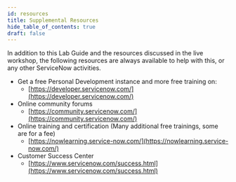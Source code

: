 ```yaml
---
id: resources
title: Supplemental Resources
hide_table_of_contents: true
draft: false
---
```


In addition to this Lab Guide and the resources discussed in the live workshop, the following resources are always available to help with this, or any other ServiceNow activities.

- Get a free Personal Development instance and more free training on:
  - [https://developer.servicenow.com/](https://developer.servicenow.com/)
- Online community forums
  - [https://community.servicenow.com/](https://community.servicenow.com/)
- Online training and certification (Many additional free trainings, some are for a fee)
  - [https://nowlearning.service-now.com/](https://nowlearning.service-now.com/)
- Customer Success Center
  - [https://www.servicenow.com/success.html](https://www.servicenow.com/success.html)

